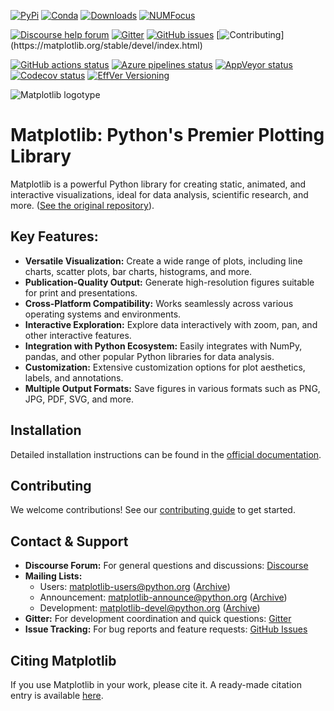 [![PyPi](https://img.shields.io/pypi/v/matplotlib)](https://pypi.org/project/matplotlib/)
[![Conda](https://img.shields.io/conda/vn/conda-forge/matplotlib)](https://anaconda.org/conda-forge/matplotlib)
[![Downloads](https://img.shields.io/pypi/dm/matplotlib)](https://pypi.org/project/matplotlib)
[![NUMFocus](https://img.shields.io/badge/powered%20by-NumFOCUS-orange.svg?style=flat&colorA=E1523D&colorB=007D8A)](https://numfocus.org)

[![Discourse help forum](https://img.shields.io/badge/help_forum-discourse-blue.svg)](https://discourse.matplotlib.org)
[![Gitter](https://badges.gitter.im/matplotlib/matplotlib.svg)](https://gitter.im/matplotlib/matplotlib)
[![GitHub issues](https://img.shields.io/badge/issue_tracking-github-blue.svg)](https://github.com/matplotlib/matplotlib/issues)
[![Contributing](https://img.shields.io/badge/PR-Welcome-%23FF8300.svg?)](https://matplotlib.org/stable/devel/index.html)

[![GitHub actions status](https://github.com/matplotlib/matplotlib/workflows/Tests/badge.svg)](https://github.com/matplotlib/matplotlib/actions?query=workflow%3ATests)
[![Azure pipelines status](https://dev.azure.com/matplotlib/matplotlib/_apis/build/status/matplotlib.matplotlib?branchName=main)](https://dev.azure.com/matplotlib/matplotlib/_build/latest?definitionId=1&branchName=main)
[![AppVeyor status](https://ci.appveyor.com/api/projects/status/github/matplotlib/matplotlib?branch=main&svg=true)](https://ci.appveyor.com/project/matplotlib/matplotlib)
[![Codecov status](https://codecov.io/github/matplotlib/matplotlib/badge.svg?branch=main&service=github)](https://app.codecov.io/gh/matplotlib/matplotlib)
[![EffVer Versioning](https://img.shields.io/badge/version_scheme-EffVer-0097a7)](https://jacobtomlinson.dev/effver)

![Matplotlib logotype](https://matplotlib.org/_static/logo2.svg)

# Matplotlib: Python's Premier Plotting Library

Matplotlib is a powerful Python library for creating static, animated, and interactive visualizations, ideal for data analysis, scientific research, and more.  ([See the original repository](https://github.com/matplotlib/matplotlib)).

## Key Features:

*   **Versatile Visualization:** Create a wide range of plots, including line charts, scatter plots, bar charts, histograms, and more.
*   **Publication-Quality Output:** Generate high-resolution figures suitable for print and presentations.
*   **Cross-Platform Compatibility:** Works seamlessly across various operating systems and environments.
*   **Interactive Exploration:** Explore data interactively with zoom, pan, and other interactive features.
*   **Integration with Python Ecosystem:** Easily integrates with NumPy, pandas, and other popular Python libraries for data analysis.
*   **Customization:** Extensive customization options for plot aesthetics, labels, and annotations.
*   **Multiple Output Formats:** Save figures in various formats such as PNG, JPG, PDF, SVG, and more.

## Installation

Detailed installation instructions can be found in the [official documentation](https://matplotlib.org/stable/users/installing/index.html).

## Contributing

We welcome contributions!  See our [contributing guide](https://matplotlib.org/devdocs/devel/contribute.html) to get started.

## Contact & Support

*   **Discourse Forum:** For general questions and discussions: [Discourse](https://discourse.matplotlib.org/)
*   **Mailing Lists:**
    *   Users: <matplotlib-users@python.org> ([Archive](https://mail.python.org/mailman/listinfo/matplotlib-users))
    *   Announcement: <matplotlib-announce@python.org> ([Archive](https://mail.python.org/mailman/listinfo/matplotlib-announce))
    *   Development: <matplotlib-devel@python.org> ([Archive](https://mail.python.org/mailman/listinfo/matplotlib-devel))
*   **Gitter:** For development coordination and quick questions: [Gitter](https://gitter.im/matplotlib/matplotlib)
*   **Issue Tracking:** For bug reports and feature requests: [GitHub Issues](https://github.com/matplotlib/matplotlib/issues)

## Citing Matplotlib

If you use Matplotlib in your work, please cite it. A ready-made citation entry is available [here](https://matplotlib.org/stable/users/project/citing.html).